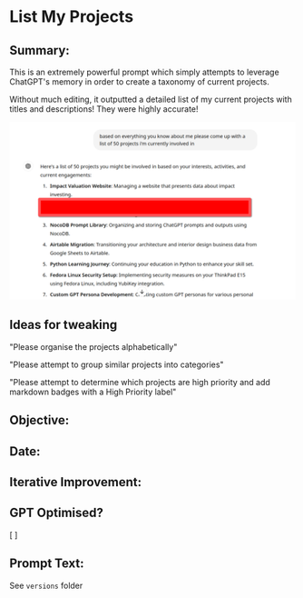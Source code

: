 # List My Projects

## Summary:

This is an extremely powerful prompt which simply attempts to leverage ChatGPT's memory in order to create a taxonomy of current projects.

Without much editing, it outputted a detailed list of my current projects with titles and descriptions! They were highly accurate!

![Projects prompt run](/images/projectsprompt.png)

## Ideas for tweaking

"Please organise the projects alphabetically"

"Please attempt to group similar projects into categories"

"Please attempt to determine which projects are high priority and add markdown badges with a High Priority label"

## Objective:

## Date:

## Iterative Improvement:

## GPT Optimised?

[ ]

## Prompt Text:

See `versions` folder 